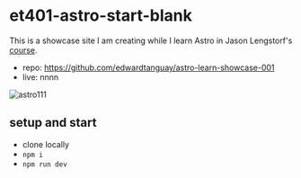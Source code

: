 #  et401-astro-start-blank

This is a showcase site I am creating while I learn Astro in Jason Lengstorf's [course](https://frontendmasters.com/courses/astro/css-styles-navigation).

- repo: https://github.com/edwardtanguay/astro-learn-showcase-001
- live: nnnn

![astro111](https://github.com/edwardtanguay/et401-astro-start-blank/assets/446574/99a2537b-33ce-4829-8a07-89865b1fd49e)

## setup and start

- clone locally
- `npm i`
- `npm run dev`
